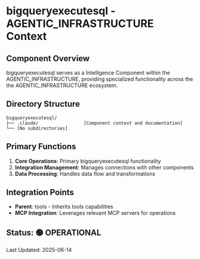 # bigqueryexecutesql - AGENTIC_INFRASTRUCTURE Context

## Component Overview

bigqueryexecutesql serves as a Intelligence Component within the AGENTIC_INFRASTRUCTURE, providing specialized functionality across the the AGENTIC_INFRASTRUCTURE ecosystem.

## Directory Structure

```
bigqueryexecutesql/
├── .claude/                 [Component context and documentation]
└── [No subdirectories]
```

## Primary Functions

1. **Core Operations**: Primary bigqueryexecutesql functionality
2. **Integration Management**: Manages connections with other components
3. **Data Processing**: Handles data flow and transformations

## Integration Points

- **Parent**: tools - Inherits tools capabilities
- **MCP Integration**: Leverages relevant MCP servers for operations
  
## Status: 🟢 OPERATIONAL

Last Updated: 2025-06-14
